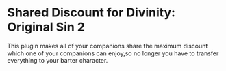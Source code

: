 # Shared Discount for Divinity: Original Sin 2
This plugin makes all of your companions share the maximum discount which one of your companions can enjoy,so no longer you have to transfer everything to your barter character.
